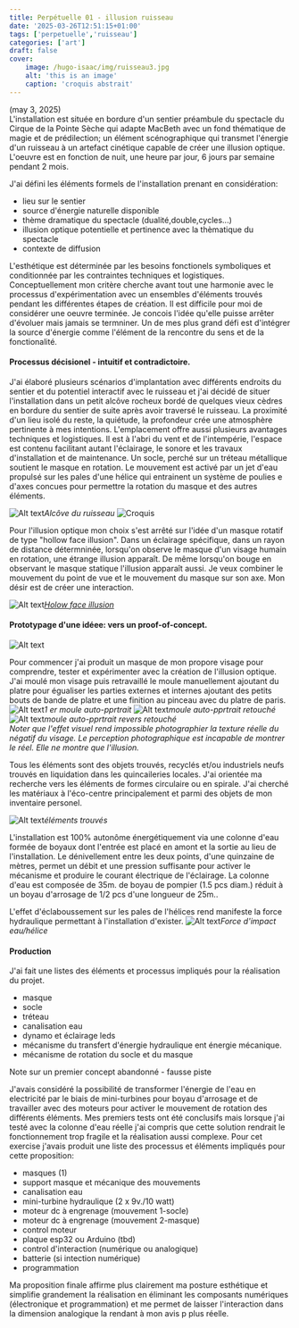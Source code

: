 ```yaml
---
title: Perpétuelle 01 - illusion ruisseau
date: '2025-03-26T12:51:15+01:00'
tags: ['perpetuelle','ruisseau']
categories: ['art']
draft: false
cover:
    image: /hugo-isaac/img/ruisseau3.jpg
    alt: 'this is an image'
    caption: 'croquis abstrait'
---
```

(may 3, 2025)  
L'installation est située en bordure d'un sentier préambule du spectacle du Cirque de la Pointe Sèche qui adapte MacBeth avec un fond thématique de magie et de prédilection; un élément scénographique qui transmet l'énergie d'un ruisseau à un artefact cinétique capable de créer une illusion optique. L'oeuvre est en fonction de nuit, une heure par jour, 6 jours par semaine pendant 2 mois. 

J'ai défini les éléments formels de l'installation prenant en considération:   

- lieu sur le sentier
- source d'énergie naturelle disponible
- thème dramatique du spectacle (dualité,double,cycles...)
- illusion optique potentielle et pertinence avec la thèmatique du spectacle 
- contexte de diffusion

L'esthétique est déterminée par les besoins fonctionels symboliques et conditionnée par les contraintes  techniques et logistiques. Conceptuellement mon critère cherche avant tout une harmonie avec le processus d'expérimentation avec un ensembles d'éléments trouvés pendant les différentes étapes de création. Il est difficile pour moi de considérer une oeuvre terminée. Je concois l'idée qu'elle puisse arrêter d'évoluer mais jamais se termniner. 
Un de mes plus grand défi est d'intégrer la source d'énergie comme l'élément de la rencontre du sens et de la fonctionalité. 

#### Processus décisionel - intuitif et contradictoire. 

J'ai élaboré plusieurs scénarios d'implantation avec différents endroits du sentier et du potentiel interactif avec le ruisseau et j'ai décidé de situer l'installation dans un petit alcôve rocheux bordé de quelques vieux cèdres en bordure du sentier de suite après avoir traversé le ruisseau. La proximité d'un lieu isolé du reste, la quiétude, la profondeur crée une atmosphère pertinente à mes intentions. L'emplacement offre aussi plusieurs avantages techniques et logistiques. Il est à l'abri du vent et de l'intempérie, l'espace est contenu facilitant autant l'éclairage, le sonore et les travaux d'installation et de maintenance. 
Un socle, perché sur un tréteau métallique soutient le masque en rotation. Le mouvement est activé par un jet d'eau propulsé sur les pales d'une hélice qui entrainent un système de poulies e d'axes concues pour permettre la rotation du masque et des autres éléments.

![Alt text](/hugo-isaac/img/alcove1.jpg)*Alcôve du ruisseau*
![Croquis](/hugo-isaac/img/ruisseaucroquis.jpg)  

Pour l'illusion optique mon choix s'est arrêté sur l'idée d'un masque rotatif de type "hollow face illusion". Dans un éclairage spécifique, dans un rayon de distance détermninée, lorsqu'on observe le masque  d'un visage humain en rotation, une étrange illusion apparaît. De même lorsqu'on bouge en observant le masque statique l'illusion apparaît aussi. Je veux combiner le mouvement du point de vue et le mouvement du masque sur son axe. Mon désir est de créer une interaction. 

![Alt text](/hugo-isaac/img/hollowface.jpg)*[Holow face illusion](https://www.youtube.com/watch?v=sKa0eaKsdA0&t=1s)*  

#### Prototypage d'une idéee: vers un proof-of-concept. 

![Alt text](/hugo-isaac/img/ruisseau2.jpg) 

Pour commencer j'ai produit un masque de mon propore visage pour comprendre, tester et expérimenter avec la création de l'illusion optique. J'ai moulé mon visage puis retravaillé le moule manuellement ajoutant du platre pour égualiser les parties externes et internes ajoutant des petits bouts de bande de platre et une finition au pinceau avec du platre de paris. 
![Alt text](/hugo-isaac/img/masque2.jpg)*1 er moule auto-pprtrait* 
![Alt text](/hugo-isaac/img/masque3.jpg)*moule auto-pprtrait retouché*  
![Alt text](/hugo-isaac/img/masque4.jpg)*moule auto-pprtrait revers retouché*  
*Noter que l'effet visuel rend impossible photographier la texture réelle du négatif du visage. Le perception photographique est incapable de montrer le réel. Elle ne montre que l'illusion.*  
 
Tous les éléments sont des objets trouvés, recyclés et/ou industriels neufs trouvés en liquidation dans les quincaileries locales. J'ai orientée ma recherche vers les éléments de formes circulaire ou en spirale. J'ai cherché les matériaux à l'éco-centre principalement et parmi des objets de mon inventaire personel. 

![Alt text](/hugo-isaac/img/objetstrouves1.jpg)*éléments trouvés*  

L'installation est 100% autonôme énergétiquement via une colonne d'eau formée de boyaux dont l'entrée est placé en amont et la sortie au lieu de l'installation. Le dénivellement entre les deux points, d'une quinzaine de mètres, permet un débit et une pression suffisante pour activer le mécanisme et produire le courant électrique de l'éclairage. 
La colonne d'eau est composée de 35m. de boyau de pompier (1.5 pcs diam.) réduit à un boyau d'arrosage de   1/2 pcs d'une longueur de 25m..  

L'effet d'éclaboussement sur les pales de l'hélices rend manifeste la force hydraulique permettant à l'installation d'exister.
![Alt text](/hugo-isaac/img/helice1.jpg)*Force d'impact eau/hélice*  

#### Production

J'ai fait une listes des éléments et processus impliqués pour la réalisation du projet. 
- masque 
- socle
- tréteau
- canalisation eau 
- dynamo et éclairage leds
- mécanisme du transfert d'énergie hydraulique ent énergie mécanique.
- mécanisme de rotation du socle et du masque

Note sur un premier concept abandonné - fausse piste

J'avais considéré la possibilité de transformer l'énergie de l'eau en electricité par le biais de mini-turbines pour boyau d'arrosage et de travailler avec des moteurs pour activer le mouvement de rotation des différents éléments. Mes premiers tests ont été conclusifs mais lorsque j'ai testé avec la colonne d'eau réelle j'ai compris que cette solution rendrait le fonctionnement trop fragile et la réalisation aussi complexe. 
Pour cet exercise j'avais produit une liste des processus et éléments impliqués pour cette proposition:  

- masques (1)
- support masque et mécanique des mouvements
- canalisation eau 
- mini-turbine hydraulique (2 x 9v./10 watt) 
- moteur dc à engrenage (mouvement 1-socle)
- moteur dc à engrenage (mouvement 2-masque)
- control moteur 
- plaque esp32 ou Arduino (tbd) 
- control d'interaction (numérique ou analogique)
- batterie (si intection numérique) 
- programmation

Ma proposition finale affirme plus clairement ma posture esthétique et simplifie grandement la réalisation en éliminant les composants numériques (électronique et programmation) et me permet de laisser l'interaction dans la dimension analogique la rendant à mon avis p plus réelle.  





